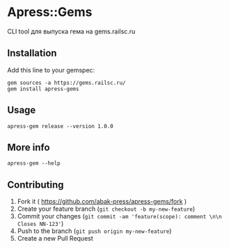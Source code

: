# Apress::Gems

CLI tool для выпуска гема на gems.railsc.ru

## Installation

Add this line to your gemspec:

    gem sources -a https://gems.railsc.ru/
    gem install apress-gems

## Usage

    apress-gem release --version 1.0.0

## More info

    apress-gem --help

## Contributing

1. Fork it ( https://github.com/abak-press/apress-gems/fork )
2. Create your feature branch (`git checkout -b my-new-feature`)
3. Commit your changes (`git commit -am 'feature(scope): comment \n\n Closes NN-123'`)
4. Push to the branch (`git push origin my-new-feature`)
5. Create a new Pull Request
